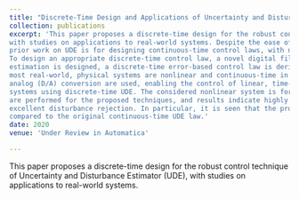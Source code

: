 ```yaml
---
title: "Discrete-Time Design and Applications of Uncertainty and Disturbance Estimator"
collection: publications
excerpt: 'This paper proposes a discrete-time design for the robust control technique of Uncertainty and Disturbance Estimator (UDE),
with studies on applications to real-world systems. Despite the ease of implementation of discrete-time strategies, almost all
prior work on UDE is for designing continuous-time control laws, with no general, complete research for discrete-time design.
To design an appropriate discrete-time control law, a novel digital filter similar to the original analog filter for disturbance
estimation is designed, a discrete-time error-based control law is derived, and a detailed stability analysis is provided. However,
most real-world, physical systems are nonlinear and continuous-time in nature. Thus, the techniques of sampling and digital-
analog (D/A) conversion are used, enabling the control of linear, time-invariant as well as a class of nonlinear, continuous-time
systems using discrete-time UDE. The considered nonlinear system is for the phenomenon of wing-rock motion. Simulations
are performed for the proposed techniques, and results indicate highly accurate stabilization and tracking performance, with
excellent disturbance rejection. In particular, it is seen that the proposed control law is less sensitive to initial conditions when
compared to the original continuous-time UDE law.'
date: 2020
venue: 'Under Review in Automatica'

---
```


This paper proposes a discrete-time design for the robust control technique of Uncertainty and Disturbance Estimator (UDE),
with studies on applications to real-world systems.
 

